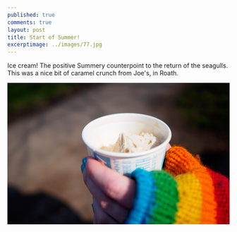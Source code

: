 ```yaml
---
published: true
comments: true
layout: post
title: Start of Summer!
excerptimage: ../images/77.jpg
---
```


Ice cream! The positive Summery counterpoint to the return of the seagulls. This was a nice bit of caramel crunch from Joe's, in Roath. 

[![Image 77/365	25mm	f/1.8	ISO100	1/4000](../images/77.jpg)](https://www.flickr.com/photos/tmadhavan/16257514224/)